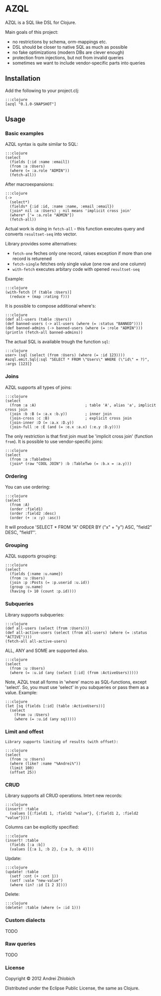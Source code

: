 # AZQL

AZQL is a SQL like DSL for Clojure.

Main goals of this project:

- no restrictions by schema, orm-mappings etc.
- DSL should be closer to native SQL as much as possible
- no fake optimizations (modern DBs are clever enough)
- protection from injections, but not from invalid queries
- sometimes we want to include vendor-specific parts into queries


## Installation

Add the following to your project.clj:

	:::clojure
	[azql "0.1.0-SNAPSHOT"]


## Usage

### Basic examples

AZQL syntax is quite similar to SQL:

	:::clojure
	(select
	  (fields [:id :name :email])
	  (from :a :Users)
	  (where (= :a.role "ADMIN"))
	  (fetch-all))

After macroexpansions:

	:::clojure
	(->
	  (select*)
	  (fields* {:id :id, :name :name, :email :email})
	  (join* nil :a :Users) ; nil means 'implicit cross join'
	  (where* ['= :a.role "ADMIN"])
	  (fetch-all))

Actual work is doing in `fetch-all` - this function executes query
and converts `resultset-seq` into vector.

Library provides some alternatives:

- `fetch-one` feches only one record, raises exception if more than one record is returened
- `fetch-single` fetches only single value (one row and one column)
- `with-fetch` executes arbitary code with opened `resultset-seq`

Example:

	:::clojure
	(with-fetch [f (table :Users)]
	  (reduce + (map :rating f)))

It is possible to compose additional where's:

	:::clojure
	(def all-users (table :Users))
	(def banned-users (-> all-users (where (= :status "BANNED"))))
	(def banned-admins (-> banned-users (where (= :role "ADMIN")))
	(println (fetch-all banned-admins))

The actual SQL is available trough the function `sql`:

	:::clojure
	user> (sql (select (from :Users) (where (= :id 123))))
	#azql.emit.Sql{:sql "SELECT * FROM \"Users\" WHERE (\"id\" = ?)", :args [123]}


### Joins

AZQL supports all types of joins:

	:::clojure
	(select
	  (from :a :A)                      ; table 'A', alias 'a', implicit cross join
	  (join :b :B (= :a.x :b.y))        ; inner join
	  (join-cross :c :B)                ; explicit cross join
	  (join-inner :D (= :a.x :D.y))
	  (join-full :e :E (and (= :e.x :a.x) (:e.y :D.y))))

The only restriction is that first join must be 'implicit cross join' (function `from`).
It is possible to use vendor-specific joins:

	:::clojure
	(select
	  (from :a :TableOne)
	  (join* (raw "COOL JOIN") :b :TableTwo (= :b.x = :a.y)))


### Ordering

You can use ordering:

	:::clojure
	(select
	  (from :A)
	  (order :field1)
	  (order :field2 :desc)
	  (order (+ :x :y) :asc))

It will produce 'SELECT * FROM "A" ORDER BY ("x" + "y") ASC, "field2" DESC, "field1"'.


### Grouping

AZQL supports grouping:

	:::clojure
	(select
	  (fields {:name :u.name})
	  (from :u :Users)
	  (join :p :Posts (= :p.userid :u.id))
	  (group :u.name)
	  (having (> 10 (count :p.id))))


### Subqueries

Library supports subqueries:

	:::clojure
	(def all-users (select (from :Users)))
	(def all-active-users (select (from all-users) (where (= :status "ACTIVE"))))
	(fetch-all all-active-users)


ALL, ANY and SOME are supported also.

	:::clojure
	(select
	  (from :u :Users)
	  (where (= :u.id (any (select [:id] (from :ActiveUsers)))))

Note, AZQL treat all forms in 'where' macro as SQL-functions, except 'select'.
So, you must use 'select' in you subqueries or pass them as a value. Example:

	:::clojure
	(let [sq (fields [:id] (table :ActiveUsers))]
	  (select
	    (from :u :Users)
	    (where (= :u.id (any sq)))))

### Limit and offest

	Library supports limiting of results (with offset):

	:::clojure
	(select
	  (from :u :Users)
	  (where (like? :name "%Andrei%"))
	  (limit 100)
	  (offset 25))

### CRUD

Library supports all CRUD operations.
Intert new records:

	:::clojure
	(insert! :table
	  (values [{:field1 1, :field2 "value"}, {:field1 2, :field2 "value"}]))

Columns can be explicitly specified:

	:::clojure
	(insert! :table
	  (fields [:a :b])
	  (values [{:a 1, :b 2}, {:a 3, :b 4}]))

Update:

	:::clojure
	(update! :table
	  (setf :cnt (+ :cnt 1))
	  (setf :vale "new-value")
	  (where (in? :id [1 2 3])))

Delete:

	:::clojure
	(delete! :table (where (= :id 1)))


### Custom dialects

TODO


### Raw queries

TODO


### License

Copyright © 2012 Andrei Zhlobich

Distributed under the Eclipse Public License, the same as Clojure.
